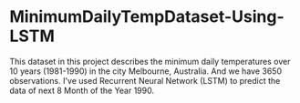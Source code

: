 # MinimumDailyTempDataset-Using-LSTM
This dataset in this project describes the minimum daily temperatures over 10 years (1981-1990) in the city Melbourne, Australia. And we have 3650 observations.
I've used Recurrent Neural Network (LSTM) to predict the data of next 8 Month of the Year 1990.
